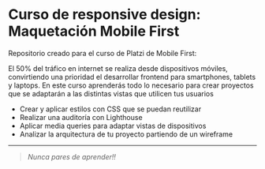 # Curso de responsive design: Maquetación Mobile First
Repositorio creado para el curso de Platzi de Mobile First:

El 50% del tráfico en internet se realiza desde dispositivos móviles, convirtiendo una prioridad el desarrollar frontend para smartphones, tablets y laptops. En este curso aprenderás todo lo necesario para crear proyectos que se adaptarán a las distintas vistas que utilicen tus usuarios

- Crear y aplicar estilos con CSS que se puedan reutilizar
- Realizar una auditoría con Lighthouse
- Aplicar media queries para adaptar vistas de dispositivos
- Analizar la arquitectura de tu proyecto partiendo de un wireframe


------------

> *Nunca pares de aprender!!*

